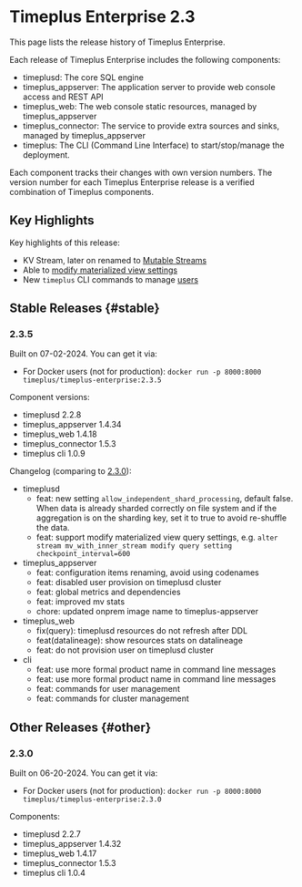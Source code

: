# Timeplus Enterprise 2.3

This page lists the release history of Timeplus Enterprise.

Each release of Timeplus Enterprise includes the following components:

* timeplusd: The core SQL engine
* timeplus_appserver: The application server to provide web console access and REST API
* timeplus_web: The web console static resources, managed by timeplus_appserver
* timeplus_connector: The service to provide extra sources and sinks, managed by timeplus_appserver
* timeplus: The CLI (Command Line Interface) to start/stop/manage the deployment.

Each component tracks their changes with own version numbers. The version number for each Timeplus Enterprise release is a verified combination of Timeplus components.

## Key Highlights
Key highlights of this release:
* KV Stream, later on renamed to [Mutable Streams](/mutable-stream)
* Able to [modify materialized view settings](/sql-alter-stream)
* New `timeplus` CLI commands to manage [users](/cli-user)

## Stable Releases {#stable}

### 2.3.5
Built on 07-02-2024. You can get it via:
* For Docker users (not for production): `docker run -p 8000:8000 timeplus/timeplus-enterprise:2.3.5`

Component versions:
* timeplusd 2.2.8
* timeplus_appserver 1.4.34
* timeplus_web 1.4.18
* timeplus_connector 1.5.3
* timeplus cli 1.0.9

Changelog (comparing to [2.3.0](#230)):

* timeplusd
  * feat: new setting `allow_independent_shard_processing`, default false. When data is already sharded correctly on file system and if the aggregation is on the sharding key, set it to true to avoid re-shuffle the data.
  * feat: support modify materialized view query settings, e.g. `alter stream mv_with_inner_stream modify query setting checkpoint_interval=600`
* timeplus_appserver
  * feat: configuration items renaming, avoid using codenames
  * feat: disabled user provision on timeplusd cluster
  * feat: global metrics and dependencies
  * feat: improved mv stats
  * chore: updated onprem image name to timeplus-appserver
* timeplus_web
  * fix(query): timeplusd resources do not refresh after DDL
  * feat(datalineage): show resources stats on datalineage
  * feat: do not provision user on timeplusd cluster
* cli
  * feat: use more formal product name in command line messages
  * feat: use more formal product name in command line messages
  * feat: commands for user management
  * feat: commands for cluster management

## Other Releases {#other}

### 2.3.0
Built on 06-20-2024. You can get it via:
* For Docker users (not for production): `docker run -p 8000:8000 timeplus/timeplus-enterprise:2.3.0`

Components:
* timeplusd 2.2.7
* timeplus_appserver 1.4.32
* timeplus_web 1.4.17
* timeplus_connector 1.5.3
* timeplus cli 1.0.4
